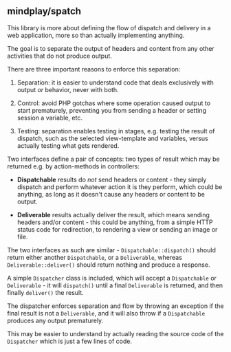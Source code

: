 mindplay/spatch
---------------

This library is more about defining the flow of dispatch and delivery
in a web application, more so than actually implementing anything.

The goal is to separate the output of headers and content from any other
activities that do not produce output.

There are three important reasons to enforce this separation:

 1. Separation: it is easier to understand code that deals exclusively
    with output *or* behavior, never with both.

 2. Control: avoid PHP gotchas where some operation caused output to
    start prematurely, preventing you from sending a header or setting
    session a variable, etc.

 3. Testing: separation enables testing in stages, e.g. testing the result
    of dispatch, such as the selected view-template and variables, versus
    actually testing what gets rendered.

Two interfaces define a pair of concepts: two types of result which may
be returned e.g. by action-methods in controllers:

 * **Dispatchable** results do *not* send headers or content - they simply
   dispatch and perform whatever action it is they perform, which could be
   anything, as long as it doesn't cause any headers or content to be output.

 * **Deliverable** results actually deliver the result, which means sending
   headers and/or content - this could be anything, from a simple HTTP status
   code for redirection, to rendering a view or sending an image or file.

The two interfaces as such are similar - `Dispatchable::dispatch()` should
return either another `Dispatchable`, or a `Deliverable`, whereas
`Deliverable::deliver()` should return nothing and produce a response.

A simple `Dispatcher` class is included, which will accept a `Dispatchable` or
`Deliverable` - it will `dispatch()` until a final `Deliverable` is returned,
and then finally `deliver()` the result.

The dispatcher enforces separation and flow by throwing an exception if the
final result is not a `Deliverable`, and it will also throw if a `Dispatchable`
produces any output prematurely.

This may be easier to understand by actually reading the source code of the
`Dispatcher` which is just a few lines of code.

